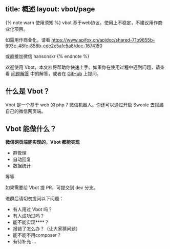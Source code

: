 title: 概述
layout: vbot/page
---

{% note warn 使用须知 %}
vbot 基于web协议，使用上不稳定，不建议用作商业化项目。

如需用作商业化，请看 https://www.apifox.cn/apidoc/shared-71b9855b-693c-48fc-858b-cde2c5afe5a8/doc-1674150

或直接加微信 hansonskr
{% endnote %}

欢迎使用 Vbot，本文档将帮助你快速上手。如果你在使用过程中遇到问题，请查看 [问题解答](troubleshooting.html) 中的解答，或者在 [GitHub](https://github.com/hanson/vbot/issues) 上提问。

## 什么是 Vbot？

Vbot 是一个基于 web 的 php 7 微信机器人。你还可以通过开启 Swoole 去搭建自己的微信网页端。  

## Vbot 能做什么？

**微信网页端能实现的，Vbot 都能实现**

- 群管理
- 自动回复
- 数据统计

等等

如果需要给 Vbot 提 PR，可提交到 dev 分支。

进群后请切勿提问以下问题：

- 有人用过 Vbot 吗？
- 有人成功过吗？
- 能不能实现****？
- 报错了怎么办？（让大家猜问题）
- 能不能不用composer？
- 有待补充 ... 
